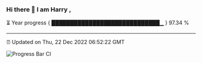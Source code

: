 ### Hi there 👋 I am Harry , 

⏳ Year progress { █████████████████████████████▁ } 97.34 %

---

⏰ Updated on Thu, 22 Dec 2022 06:52:22 GMT

![Progress Bar CI](https://github.com/duykhang68/duykhang68/workflows/Progress%20Bar%20CI/badge.svg)
